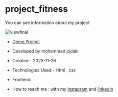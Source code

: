 ﻿# project_fitness
You can see information about my project

![viewfinal](https://private-user-images.githubusercontent.com/154656255/328384091-43828fbd-bcba-490f-ba53-1b6615f6b9fd.png?jwt=eyJhbGciOiJIUzI1NiIsInR5cCI6IkpXVCJ9.eyJpc3MiOiJnaXRodWIuY29tIiwiYXVkIjoicmF3LmdpdGh1YnVzZXJjb250ZW50LmNvbSIsImtleSI6ImtleTUiLCJleHAiOjE3MTUwNTUwMDksIm5iZiI6MTcxNTA1NDcwOSwicGF0aCI6Ii8xNTQ2NTYyNTUvMzI4Mzg0MDkxLTQzODI4ZmJkLWJjYmEtNDkwZi1iYTUzLTFiNjYxNWY2YjlmZC5wbmc_WC1BbXotQWxnb3JpdGhtPUFXUzQtSE1BQy1TSEEyNTYmWC1BbXotQ3JlZGVudGlhbD1BS0lBVkNPRFlMU0E1M1BRSzRaQSUyRjIwMjQwNTA3JTJGdXMtZWFzdC0xJTJGczMlMkZhd3M0X3JlcXVlc3QmWC1BbXotRGF0ZT0yMDI0MDUwN1QwNDA1MDlaJlgtQW16LUV4cGlyZXM9MzAwJlgtQW16LVNpZ25hdHVyZT03ODNkYTM3MGUzYWI0YThjMTQ4MjJkN2RmNjNjMjRhNDg5NjhjYWQ0N2Q1NGU0YTFjNDg2MzQ1N2I2NGM4ZmZjJlgtQW16LVNpZ25lZEhlYWRlcnM9aG9zdCZhY3Rvcl9pZD0wJmtleV9pZD0wJnJlcG9faWQ9MCJ9.Lv5csE3P3HgjxVCrlxF6fajKXzka6zEeUnSBx5DgjPw)

- [Demo Project](https://mohammadjodaki.github.io/project_fitness/)

- Developed by mohammad jodaki

- Created - 2023-11-26

- Technologies Used - Html , css

- Frontend

- How to reach me : with my [instagram](https://www.instagram.com/mohammad_jodaki_web) and [linkedin](https://www.linkedin.com/in/mohammad-jodakian/)
